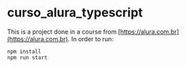 # curso_alura_typescript

This is a project done in a course from [https://alura.com.br](https://alura.com.br).
In order to run:
~~~
npm install
npm run start
~~~
